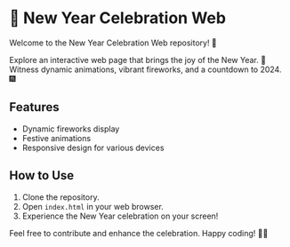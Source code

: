# 🎉 New Year Celebration Web

Welcome to the New Year Celebration Web repository! 🌟

Explore an interactive web page that brings the joy of the New Year. 🚀 Witness dynamic animations, vibrant fireworks, and a countdown to 2024. 🎆

## Features

- Dynamic fireworks display
- Festive animations
- Responsive design for various devices

## How to Use

1. Clone the repository.
2. Open `index.html` in your web browser.
3. Experience the New Year celebration on your screen!

Feel free to contribute and enhance the celebration. Happy coding! 🥳✨
